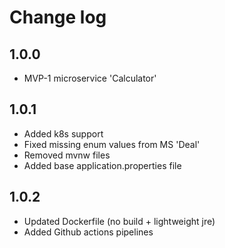 # Change log
## 1.0.0
* MVP-1 microservice 'Calculator'
## 1.0.1
* Added k8s support
* Fixed missing enum values from MS 'Deal'
* Removed mvnw files
* Added base application.properties file
## 1.0.2
* Updated Dockerfile (no build + lightweight jre)
* Added Github actions pipelines